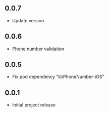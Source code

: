 ## 0.0.7

* Update version

## 0.0.6

* Phone number validation

## 0.0.5

* Fix pod dependency "libPhoneNumber-iOS"

## 0.0.1

* Initial project release
  


